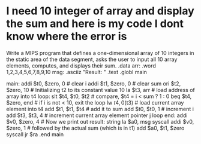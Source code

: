 
# I need 10 integer of array and display the sum and here is my code I dont know where the error is

Write a MIPS program that defines a one-dimensional array of 10 integers in the static area of the data segment, asks the user to input all 10 array elements, computes, and displays their sum.
.data
arr: .word 1,2,3,4,5,6,7,8,9,10
msg: .asciiz "Result: "
.text
.globl main

main:
addi $t0, $zero, 0 # clear i
addi $t1, $zero, 0 # clear sum
ori $t2, $zero, 10 # Initializing t2 to its constant value 10
la $t3, arr # load address of array into t4
loop:
slt $t4, $t0, $t2 # compare, $t4 = i < sum ? 1 : 0
beq $t4, $zero, end # if i is not < 10, exit the loop
lw $t4, 0($t3) # load current array element into t4
add $t1, $t1, $t4 # add it to sum
add $t0, $t0, 1 # increment i
add $t3, $t3, 4 # increment current array element pointer
j loop
end:
addi $v0, $zero, 4 # Now we print out result: string
la $a0, msg
syscall
addi $v0, $zero, 1 # followed by the actual sum (which is in t1)
add $a0, $t1, $zero
syscall
jr $ra
.end main


        